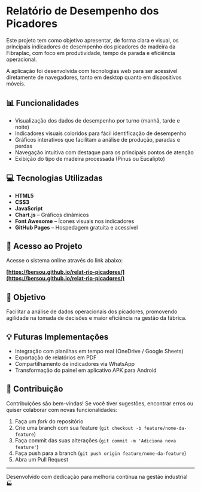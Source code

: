 # Relatório de Desempenho dos Picadores 

Este projeto tem como objetivo apresentar, de forma clara e visual, os principais indicadores de desempenho dos picadores de madeira da Fibraplac, com foco em produtividade, tempo de parada e eficiência operacional.

A aplicação foi desenvolvida com tecnologias web para ser acessível diretamente de navegadores, tanto em desktop quanto em dispositivos móveis.

## :bar_chart: Funcionalidades

- Visualização dos dados de desempenho por turno (manhã, tarde e noite)
- Indicadores visuais coloridos para fácil identificação de desempenho
- Gráficos interativos que facilitam a análise de produção, paradas e perdas
- Navegação intuitiva com destaque para os principais pontos de atenção
- Exibição do tipo de madeira processada (Pinus ou Eucalipto)

## :computer: Tecnologias Utilizadas

- **HTML5**
- **CSS3**
- **JavaScript**
- **Chart.js** – Gráficos dinâmicos
- **Font Awesome** – Ícones visuais nos indicadores
- **GitHub Pages** – Hospedagem gratuita e acessível

## :link: Acesso ao Projeto

Acesse o sistema online através do link abaixo:

**[https://bersou.github.io/relat-rio-picadores/](https://bersou.github.io/relat-rio-picadores/)**

## :dart: Objetivo

Facilitar a análise de dados operacionais dos picadores, promovendo agilidade na tomada de decisões e maior eficiência na gestão da fábrica.

## :bulb: Futuras Implementações

- Integração com planilhas em tempo real (OneDrive / Google Sheets)
- Exportação de relatórios em PDF
- Compartilhamento de indicadores via WhatsApp
- Transformação do painel em aplicativo APK para Android

## :handshake: Contribuição

Contribuições são bem-vindas! Se você tiver sugestões, encontrar erros ou quiser colaborar com novas funcionalidades:

1. Faça um *fork* do repositório
2. Crie uma branch com sua feature (`git checkout -b feature/nome-da-feature`)
3. Faça commit das suas alterações (`git commit -m 'Adiciona nova feature'`)
4. Faça push para a branch (`git push origin feature/nome-da-feature`)
5. Abra um Pull Request

---

Desenvolvido com dedicação para melhoria contínua na gestão industrial 🏭
